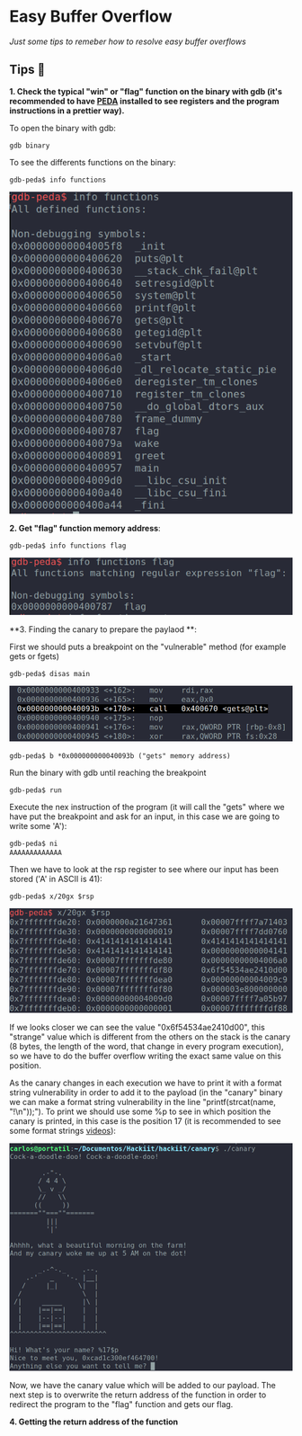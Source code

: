 # Easy Buffer Overflow 
_Just some tips to remeber how to resolve easy buffer overflows_

## Tips 📝
**1.  Check the typical "win" or "flag" function on the binary with gdb (it's recommended to have [PEDA](https://github.com/longld/peda) installed to see registers and the program instructions in a prettier way).**

To open the binary with gdb:
```
gdb binary
```
To see the differents functions on the binary: 
```
gdb-peda$ info functions
```
![Functions Addresses](images/functions.png)


**2. Get "flag" function memory address**: 
```
gdb-peda$ info functions flag 
```

![Function Address](images/function_address.png)


**3. Finding the canary to prepare the paylaod **:

First we should puts a breakpoint on the "vulnerable" method (for example gets or fgets)

```
gdb-peda$ disas main
```
![Gets address](images/gets_address.png)

```
gdb-peda$ b *0x000000000040093b ("gets" memory address)
```

Run the binary with gdb until reaching the breakpoint

```
gdb-peda$ run
```
Execute the nex instruction of the program (it will call the "gets" where we have put the breakpoint and ask for an input, in this case we are going to write some 'A'):
```
gdb-peda$ ni
AAAAAAAAAAAAA
```
Then we have to look at the rsp register to see where our input has been stored ('A' in ASCII is 41): 
```
gdb-peda$ x/20gx $rsp
```
![RSP values](images/rsp_values.png)

If we looks closer we can see the value "0x6f54534ae2410d00", this "strange" value which is different from the others on the stack is the canary (8 bytes, the length of the word, that change in every program execution), so we have to do the buffer overflow writing the exact same value on this position. 

As the canary changes in each execution we have to print it with a format string vulnerability in order to add it to the payload (in the "canary" binary we can make a format string vulnerability in the line "printf(strcat(name, "!\n"));"). To print we should use some %p to see in which position the canary is printed, in this case is the position 17 (it is recommended to see some format strings [videos](https://www.youtube.com/watch?v=0WvrSfcdq1I)):

![RSP values](images/format_string.png)

Now, we have the canary value which will be added to our payload. The next step is to overwrite the return address of the function in order to redirect the program to the "flag" function and gets our flag. 


**4. Getting the return address of the function**






